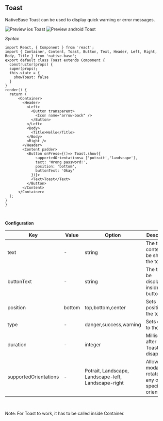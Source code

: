 ## Toast

NativeBase Toast can be used to display quick warning or error messages. <br />

![Preview ios Toast](https://docs.nativebase.io/docs/assets/ios/components/toast.gif)
![Preview android Toast](https://docs.nativebase.io/docs/assets/android/components/toast.gif)

*Syntax*

<pre class="line-numbers"><code class="language-jsx">import React, { Component } from 'react';
import { Container, Content, Toast, Button, Text, Header, Left, Right, Body, Title } from 'native-base';
​export default class Toast extends Component {
  constructor(props) {
  super(props);
  this.state = {
    showToast: false
  }
}
render() {
  return (
      &lt;Container>
        &lt;Header>
          &lt;Left>
            &lt;Button transparent>
              &lt;Icon name="arrow-back" />
            &lt;/Button>
          &lt;/Left>
          &lt;Body>
            &lt;Title>Hello&lt;/Title>
          &lt;/Body>
          &lt;Right />
        &lt;/Header>
        &lt;Content padder>
          &lt;Button onPress={()=> Toast.show({
              supportedOrientations= ['potrait','landscape'],
              text: 'Wrong password!',
              position: 'bottom',
              buttonText: 'Okay'
            })}>
            &lt;Text>Toast&lt;/Text>
          &lt;/Button>
        &lt;/Content>
      &lt;/Container>
  );
}
}</code></pre><br />

**Configuration**
<table class="table table-bordered">
        <thead>
            <tr>
                <th>Key</th>
                <th>Value</th>
                <th>Option</th>
                <th width="50%">Description</th>
            </tr>
        </thead>
        <tbody>
            <tr>
                <td>text</td>
                <td> - </td>
                <td> string </td>
                <td>The text content to be shown in the toast.</td>
            </tr>
            <tr>
                <td>buttonText</td>
                <td> - </td>
                <td> string </td>
                <td>The text to be displayed inside the button.</td>
            </tr>
            <tr>
                <td>position</td>
                <td> bottom </td>
                <td> top,bottom,center </td>
                <td>Sets position for the toast.</td>
            </tr>
            <tr>
                <td>type</td>
                <td> - </td>
                <td> danger,success,warning </td>
                <td>Sets context to the Toast.</td>
            </tr>
            <tr>
                <td>duration</td>
                <td> - </td>
                <td> integer </td>
                <td>Milliseconds after which Toast disappers</td>
            </tr>
            <tr>
                <td>supportedOrientations</td>
                <td> - </td>
                <td> Potrait, Landscape, Landscape-left, Landscape-right </td>
                <td>Allows the modal to be rotated to any of the specified orientations</td>
            </tr>
            </tbody>
        </table><br />

Note: For Toast to work, it has to be called inside Container.
